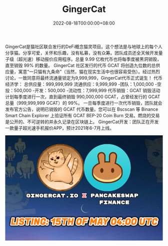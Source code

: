 ﻿---
title: "GingerCat"
description: "GingerCat是猫社区联合发行的DeFi概念猫灵项目。 这个想法是与地球上的每个人分享猫。"
date: 2022-08-18T00:00:00+08:00
lastmod: 2022-08-18T00:00:00+08:00
draft: false
authors: ["boogArno"]
featuredImage: "gingercat.png"
tags: ["DeFi","GingerCat"]
categories: ["nfts"]
nfts: ["DeFi"]
blockchain: "BSC"
website: "https://dappradar.com/"
twitter: "https://twitter.com/GingerCat_io"
discord: ""
telegram: ""
github: ""
youtube: ""
twitch: ""
facebook: ""
instagram: ""
reddit: ""
medium: "https://medium.com/@gingercat_io/"
steam: ""
gitbook: ""
googleplay: ""
appstore: ""
status: "Live"
weight: 
lightgallery: true
toc: true
pinned: false
recommend: false
recommend1: false
---
GingerCat是猫社区联合发行的DeFi概念猫灵项目。这个想法是与地球上的每个人分享猫。分享可爱，关怀和乐趣，没有私募，没有众筹。团队成员还全天候开发量子级（超光速）移动报价应用程序。总量 9.99 亿枚代币也将每季度被黑洞销毁，直至销毁 99% 的数量。
GingerCat 社区发行的代币 GCAT 将创造九位数的总供应量，寓意“一只猫有九条命”（当然，猫在现实生活中也很容易受伤）。经过热烈讨论，一致同意将最终流通量锁定为9,999,999，GingerCat代币正式诞生！
代币经济学：
总供应量：999,999,999
流通供应：9,999,999
-团队：1,000,000
-空投：500,000
-开发：500,000
-流动性：7,999,999
代币销毁：GCAT 销毁活动计划每季度进行一次，直到最终销毁 990,000,000 GCAT，占曾经发行的 GCAT 总量（999,999,999 GCAT）的 99%。
一旦每季度进行一次代币销毁，团队就会发布官方公告，说明已销毁的 GCAT 代币数量。您可以在 Bscscan 等 Binance Smart Chain Explorer 上验证所有 GCAT BEP-20 Coin Burn 交易。燃烧的交易是公开的、不可逆转的并永久记录在区块链上。
GingerCat开发：团队正在开发一款量子超光速手机报价APP，预计2021年6-7月上线。

![gingercat-dapp-defi-bsc-image1_14e702abfb03fcb9b5d350fce28d98b1](gingercat-dapp-defi-bsc-image1_14e702abfb03fcb9b5d350fce28d98b1.png)